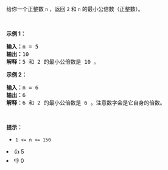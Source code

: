 给你一个正整数 <code>n</code> ，返回 <code>2</code><em> </em>和<em> </em><code>n</code> 的最小公倍数（正整数）。

<p>&nbsp;</p>

<p><strong>示例 1：</strong></p>

<pre><strong>输入：</strong>n = 5
<strong>输出：</strong>10
<strong>解释：</strong>5 和 2 的最小公倍数是 10 。
</pre>

<p><strong>示例 2：</strong></p>

<pre><strong>输入：</strong>n = 6
<strong>输出：</strong>6
<strong>解释：</strong>6 和 2 的最小公倍数是 6 。注意数字会是它自身的倍数。
</pre>

<p>&nbsp;</p>

<p><strong>提示：</strong></p>

<ul> 
 <li><code>1 &lt;= n &lt;= 150</code></li> 
</ul>

<div><li>👍 5</li><li>👎 0</li></div>